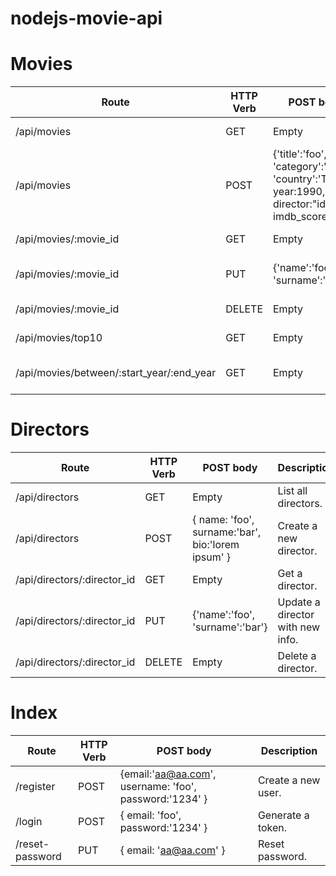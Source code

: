 # nodejs-movie-api

# Movies

| Route                                     | HTTP Verb | POST body                                                                                         | Description                   |
| ----------------------------------------- | --------- | ------------------------------------------------------------------------------------------------- | ----------------------------- |
| /api/movies                               | GET       | Empty                                                                                             | List all movies.              |
| /api/movies                               | POST      | {'title':'foo', 'category':'bar', 'country':'Turkey', year:1990, director:"id", imdb_score: 9.7 } | Create a new movie.           |
| /api/movies/:movie_id                     | GET       | Empty                                                                                             | Get a movie.                  |
| /api/movies/:movie_id                     | PUT       | {'name':'foo', 'surname':'bar'}                                                                   | Update a movie with new info. |
| /api/movies/:movie_id                     | DELETE    | Empty                                                                                             | Delete a movie.               |
| /api/movies/top10                         | GET       | Empty                                                                                             | Get the top 10 movies.        |
| /api/movies/between/:start_year/:end_year | GET       | Empty                                                                                             | Movies between two dates.     |

# Directors

| Route                       | HTTP Verb | POST body                                         | Description                      |
| --------------------------- | --------- | ------------------------------------------------- | -------------------------------- |
| /api/directors              | GET       | Empty                                             | List all directors.              |
| /api/directors              | POST      | { name: 'foo', surname:'bar', bio:'lorem ipsum' } | Create a new director.           |
| /api/directors/:director_id | GET       | Empty                                             | Get a director.                  |
| /api/directors/:director_id | PUT       | {'name':'foo', 'surname':'bar'}                   | Update a director with new info. |
| /api/directors/:director_id | DELETE    | Empty                                             | Delete a director.               |

# Index

| Route           | HTTP Verb | POST body                                              | Description        |
| --------------- | --------- | ------------------------------------------------------ | ------------------ |
| /register       | POST      | {email:'aa@aa.com', username: 'foo', password:'1234' } | Create a new user. |
| /login          | POST      | { email: 'foo', password:'1234' }                      | Generate a token.  |
| /reset-password | PUT       | { email: 'aa@aa.com' }                                 | Reset password.    |
